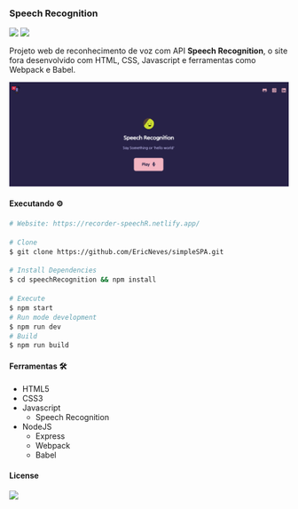 ### Speech Recognition 

<img src="https://img.shields.io/github/license/ericneves/speechRecognition?logo=appveyor&style=flat-square">
<img src="https://img.shields.io/github/last-commit/ericneves/speechRecognition?logo=appveyor&style=flat-square">

<p>Projeto web de reconhecimento de voz com API <b>Speech Recognition</b>, o site fora desenvolvido com HTML, CSS, Javascript e ferramentas como Webpack e Babel.</p>

<img src=".github/screenshot.png">

#### Executando ⚙️

```sh
# Website: https://recorder-speechR.netlify.app/

# Clone
$ git clone https://github.com/EricNeves/simpleSPA.git

# Install Dependencies
$ cd speechRecognition && npm install

# Execute
$ npm start
# Run mode development 
$ npm run dev
# Build
$ npm run build
```

#### Ferramentas 🛠

   * HTML5
   * CSS3
   * Javascript
     * Speech Recognition
   * NodeJS
     * Express
     * Webpack
     * Babel

#### License

<img src="https://img.shields.io/github/license/ericneves/speechRecognition?logo=appveyor&style=flat-square">